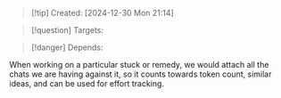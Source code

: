 
>[!tip] Created: [2024-12-30 Mon 21:14]

>[!question] Targets: 

>[!danger] Depends: 

When working on a particular stuck or remedy, we would attach all the chats we are having against it, so it counts towards token count, similar ideas, and can be used for effort tracking.